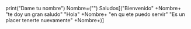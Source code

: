 print("Dame tu nombre")
Nombre=("")
Saludos[("Bienvenido" +Nombre+ "te doy un gran saludo" 
         "Hola" +Nombre+ "en qu ete puedo servir"
         "Es un placer tenerte nuevamente" +Nombre+)]